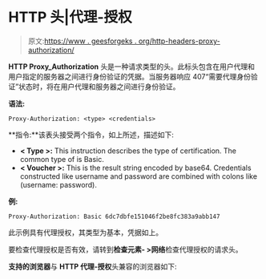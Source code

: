 # HTTP 头|代理-授权

> 原文:[https://www . geesforgeks . org/http-headers-proxy-authorization/](https://www.geeksforgeeks.org/http-headers-proxy-authorization/)

**HTTP Proxy_Authorization** 头是一种请求类型的头。此标头包含在用户代理和用户指定的服务器之间进行身份验证的凭据。当服务器响应 407“需要代理身份验证”状态时，将在用户代理和服务器之间进行身份验证。

**语法:**

```
Proxy-Authorization: <type> <credentials>
```

**指令:**该表头接受两个指令，如上所述，描述如下:

*   **< Type >:** This instruction describes the type of certification. The common type of is Basic.
*   **< Voucher >:** This is the result string encoded by base64\. Credentials constructed like username and password are combined with colons like (username: password).

**例:**

```
Proxy-Authorization: Basic 6dc7dbfe151046f2be8fc383a9abb147
```

此示例具有代理授权，其类型为基本，凭据如上。

要检查代理授权是否有效，请转到**检查元素- >网络**检查代理授权的请求头。

**支持的浏览器**与 **HTTP 代理-授权**头兼容的浏览器如下: